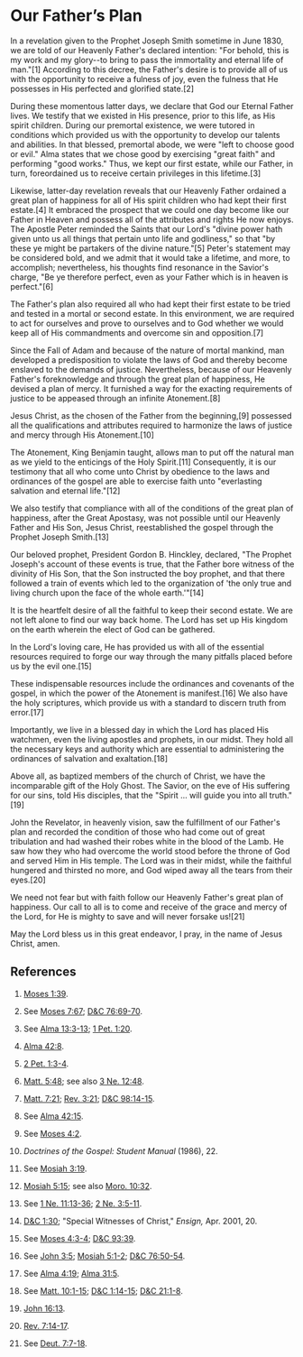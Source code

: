 # Our Father’s Plan

In a revelation given to the Prophet Joseph Smith sometime in June 1830, we
are told of our Heavenly Father's declared intention: "For behold, this is my
work and my glory--to bring to pass the immortality and eternal life of
man."[1] According to this decree, the Father's desire is to provide all of us
with the opportunity to receive a fulness of joy, even the fulness that He
possesses in His perfected and glorified state.[2]

During these momentous latter days, we declare that God our Eternal Father
lives. We testify that we existed in His presence, prior to this life, as His
spirit children. During our premortal existence, we were tutored in conditions
which provided us with the opportunity to develop our talents and abilities.
In that blessed, premortal abode, we were "left to choose good or evil." Alma
states that we chose good by exercising "great faith" and performing "good
works." Thus, we kept our first estate, while our Father, in turn,
foreordained us to receive certain privileges in this lifetime.[3]

Likewise, latter-day revelation reveals that our Heavenly Father ordained a
great plan of happiness for all of His spirit children who had kept their
first estate.[4] It embraced the prospect that we could one day become like
our Father in Heaven and possess all of the attributes and rights He now
enjoys. The Apostle Peter reminded the Saints that our Lord's "divine power
hath given unto us all things that pertain unto life and godliness," so that
"by these ye might be partakers of the divine nature."[5] Peter's statement
may be considered bold, and we admit that it would take a lifetime, and more,
to accomplish; nevertheless, his thoughts find resonance in the Savior's
charge, "Be ye therefore perfect, even as your Father which is in heaven is
perfect."[6]

The Father's plan also required all who had kept their first estate to be
tried and tested in a mortal or second estate. In this environment, we are
required to act for ourselves and prove to ourselves and to God whether we
would keep all of His commandments and overcome sin and opposition.[7]

Since the Fall of Adam and because of the nature of mortal mankind, man
developed a predisposition to violate the laws of God and thereby become
enslaved to the demands of justice. Nevertheless, because of our Heavenly
Father's foreknowledge and through the great plan of happiness, He devised a
plan of mercy. It furnished a way for the exacting requirements of justice to
be appeased through an infinite Atonement.[8]

Jesus Christ, as the chosen of the Father from the beginning,[9] possessed all
the qualifications and attributes required to harmonize the laws of justice
and mercy through His Atonement.[10]

The Atonement, King Benjamin taught, allows man to put off the natural man as
we yield to the enticings of the Holy Spirit.[11] Consequently, it is our
testimony that all who come unto Christ by obedience to the laws and
ordinances of the gospel are able to exercise faith unto "everlasting
salvation and eternal life."[12]

We also testify that compliance with all of the conditions of the great plan
of happiness, after the Great Apostasy, was not possible until our Heavenly
Father and His Son, Jesus Christ, reestablished the gospel through the Prophet
Joseph Smith.[13]

Our beloved prophet, President Gordon B. Hinckley, declared, "The Prophet
Joseph's account of these events is true, that the Father bore witness of the
divinity of His Son, that the Son instructed the boy prophet, and that there
followed a train of events which led to the organization of 'the only true and
living church upon the face of the whole earth.'"[14]

It is the heartfelt desire of all the faithful to keep their second estate. We
are not left alone to find our way back home. The Lord has set up His kingdom
on the earth wherein the elect of God can be gathered.

In the Lord's loving care, He has provided us with all of the essential
resources required to forge our way through the many pitfalls placed before us
by the evil one.[15]

These indispensable resources include the ordinances and covenants of the
gospel, in which the power of the Atonement is manifest.[16] We also have the
holy scriptures, which provide us with a standard to discern truth from
error.[17]

Importantly, we live in a blessed day in which the Lord has placed His
watchmen, even the living apostles and prophets, in our midst. They hold all
the necessary keys and authority which are essential to administering the
ordinances of salvation and exaltation.[18]

Above all, as baptized members of the church of Christ, we have the
incomparable gift of the Holy Ghost. The Savior, on the eve of His suffering
for our sins, told His disciples, that the "Spirit ... will guide you into all
truth."[19]

John the Revelator, in heavenly vision, saw the fulfillment of our Father's
plan and recorded the condition of those who had come out of great tribulation
and had washed their robes white in the blood of the Lamb. He saw how they who
had overcome the world stood before the throne of God and served Him in His
temple. The Lord was in their midst, while the faithful hungered and thirsted
no more, and God wiped away all the tears from their eyes.[20]

We need not fear but with faith follow our Heavenly Father's great plan of
happiness. Our call to all is to come and receive of the grace and mercy of
the Lord, for He is mighty to save and will never forsake us![21]

May the Lord bless us in this great endeavor, I pray, in the name of Jesus
Christ, amen.

## References

  1. [Moses 1:39](https://www.lds.org/scriptures/pgp/moses/1.39?lang=eng#38).

  2. See [Moses 7:67](https://www.lds.org/scriptures/pgp/moses/7.67?lang=eng#66); [D&amp;C 76:69-70](https://www.lds.org/scriptures/dc-testament/dc/76.69-70?lang=eng#68).

  3. See [Alma 13:3-13](https://www.lds.org/scriptures/bofm/alma/13.3-13?lang=eng#2); [1 Pet. 1:20](https://www.lds.org/scriptures/nt/1-pet/1.20?lang=eng#19).

  4. [Alma 42:8](https://www.lds.org/scriptures/bofm/alma/42.8?lang=eng#7).

  5. [2 Pet. 1:3-4](https://www.lds.org/scriptures/nt/2-pet/1.3-4?lang=eng#2).

  6. [Matt. 5:48](https://www.lds.org/scriptures/nt/matt/5.48?lang=eng#47); see also [3 Ne. 12:48](https://www.lds.org/scriptures/bofm/3-ne/12.48?lang=eng#47).

  7. [Matt. 7:21](https://www.lds.org/scriptures/nt/matt/7.21?lang=eng#20); [Rev. 3:21](https://www.lds.org/scriptures/nt/rev/3.21?lang=eng#20); [D&amp;C 98:14-15](https://www.lds.org/scriptures/dc-testament/dc/98.14-15?lang=eng#13).

  8. See [Alma 42:15](https://www.lds.org/scriptures/bofm/alma/42.15?lang=eng#14).

  9. See [Moses 4:2](https://www.lds.org/scriptures/pgp/moses/4.2?lang=eng#1).

  10. _Doctrines of the Gospel: Student Manual_ (1986), 22.

  11. See [Mosiah 3:19](https://www.lds.org/scriptures/bofm/mosiah/3.19?lang=eng#18).

  12. [Mosiah 5:15](https://www.lds.org/scriptures/bofm/mosiah/5.15?lang=eng#14); see also [Moro. 10:32](https://www.lds.org/scriptures/bofm/moro/10.32?lang=eng#31).

  13. See [1 Ne. 11:13-36](https://www.lds.org/scriptures/bofm/1-ne/11.13-36?lang=eng#12); [2 Ne. 3:5-11](https://www.lds.org/scriptures/bofm/2-ne/3.5-11?lang=eng#4).

  14. [D&amp;C 1:30](https://www.lds.org/scriptures/dc-testament/dc/1.30?lang=eng#29); "Special Witnesses of Christ," _Ensign,_ Apr. 2001, 20.

  15. See [Moses 4:3-4](https://www.lds.org/scriptures/pgp/moses/4.3-4?lang=eng#2); [D&amp;C 93:39](https://www.lds.org/scriptures/dc-testament/dc/93.39?lang=eng#38).

  16. See [John 3:5](https://www.lds.org/scriptures/nt/john/3.5?lang=eng#4); [Mosiah 5:1-2](https://www.lds.org/scriptures/bofm/mosiah/5.1-2?lang=eng#0); [D&amp;C 76:50-54](https://www.lds.org/scriptures/dc-testament/dc/76.50-54?lang=eng#49).

  17. See [Alma 4:19](https://www.lds.org/scriptures/bofm/alma/4.19?lang=eng#18); [Alma 31:5](https://www.lds.org/scriptures/bofm/alma/31.5?lang=eng#4).

  18. See [Matt. 10:1-15](https://www.lds.org/scriptures/nt/matt/10.1-15?lang=eng#0); [D&amp;C 1:14-15](https://www.lds.org/scriptures/dc-testament/dc/1.14-15?lang=eng#13); [D&amp;C 21:1-8](https://www.lds.org/scriptures/dc-testament/dc/21.1-8?lang=eng#0).

  19. [John 16:13](https://www.lds.org/scriptures/nt/john/16.13?lang=eng#12).

  20. [Rev. 7:14-17](https://www.lds.org/scriptures/nt/rev/7.14-17?lang=eng#13).

  21. See [Deut. 7:7-18](https://www.lds.org/scriptures/ot/deut/7.7-18?lang=eng#6).


